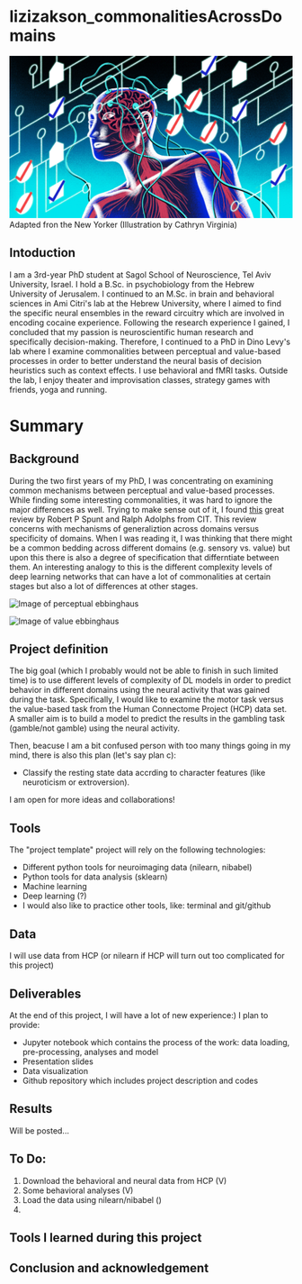 # lizizakson_commonalitiesAcrossDomains
![Image of Human and Brain](https://github.com/brainhack-school2020/lizizakson_commonalitiesAcrossDomains/blob/master/human_brain.jpg)
Adapted fron the New Yorker (Illustration by Cathryn Virginia)

## Intoduction
I am a 3rd-year PhD student at Sagol School of Neuroscience, Tel Aviv University, Israel. I hold a B.Sc. in psychobiology from the Hebrew University of Jerusalem. I continued to an M.Sc. in brain and behavioral sciences in Ami Citri's lab at the Hebrew University, where I aimed to find the specific neural ensembles in the reward circuitry which are involved in encoding cocaine experience. Following the research experience I gained, I concluded that my passion is neuroscientific human research and specifically decision-making. Therefore, I continued to a PhD in Dino Levy's lab where I examine commonalities between perceptual and value-based processes in order to better understand the neural basis of decision heuristics such as context effects. I use behavioral and fMRI tasks.
Outside the lab, I enjoy theater and improvisation classes, strategy games with friends, yoga and running.

# Summary
## Background
During the two first years of my PhD, I was concentrating on examining common mechanisms between perceptual and value-based processes. While finding some interesting commonalities, it was hard to ignore the major differences as well. Trying to make sense out of it, I found [this](https://pubmed.ncbi.nlm.nih.gov/28680161/) great review by Robert P Spunt and Ralph Adolphs from CIT. This review concerns with mechanisms of generaliztion across domains versus specificity of domains. When I was reading it, I was thinking that there might be a common bedding across different domains (e.g. sensory vs. value) but upon this there is also a degree of specification that differntiate between them. An interesting analogy to this is the different complexity levels of deep learning networks that can have a lot of commonalities at certain stages but also a lot of differences at other stages. 

![Image of perceptual ebbinghaus](https://github.com/brainhackschool2020/lizizakson_commonalitiesAcrossDomains/blob/master/Images_ReadME/Perception_Ebbinghaus.png)

![Image of value ebbinghaus](https://github.com/brainhackschool2020/lizizakson_commonalitiesAcrossDomains/blob/master/Images_ReadME/Value_Ebbinghaus.png)


## Project definition
The big goal (which I probably would not be able to finish in such limited time) is to use different levels of complexity of DL models in order to predict behavior in different domains using the neural activity that was gained during the task. Specifically, I would like to examine the motor task versus the value-based task from the Human Connectome Project (HCP) data set.
A smaller aim is to build a model to predict the results in the gambling task (gamble/not gamble) using the neural activity.

Then, beacuse I am a bit confused person with too many things going in my mind, there is also this plan (let's say plan c):
- Classify the resting state data accrding to character features (like neuroticism or extroversion).

I am open for more ideas and collaborations!

## Tools
The "project template" project will rely on the following technologies:
- Different python tools for neuroimaging data (nilearn, nibabel)
- Python tools for data analysis (sklearn)
- Machine learning
- Deep learning (?)
- I would also like to practice other tools, like: terminal and git/github

## Data
I will use data from HCP (or nilearn if HCP will turn out too complicated for this project)

## Deliverables
At the end of this project, I will have a lot of new experience:)
I plan to provide:
- Jupyter notebook which contains the process of the work: data loading, pre-processing, analyses and model
- Presentation slides
- Data visualization
- Github repository which includes project description and codes

## Results
Will be posted...

## To Do:
1. Download the behavioral and neural data from HCP (V)
2. Some behavioral analyses (V)
3. Load the data using nilearn/nibabel ()
3. 

## Tools I learned during this project


## Conclusion and acknowledgement


